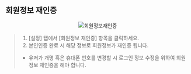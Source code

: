 ## 회원정보 재인증

<p align = "center">
<img  alt="회원정보재인증" src="https://github.com/user-attachments/assets/99870ab3-e1d5-4296-9bec-e683e340768f" />
<p/>

>1. [설정] 탭에서 [회원정보 재인증] 항목을 클릭하세요.
>2. 본인인증 완료 시 해당 정보로 회원정보가 재인증 됩니다.
> * 유저가 개명 혹은 휴대폰 번호를 변경할 시 로그인 정보 수정을 위하여 회원정보 재인증을 해야 합니다.
